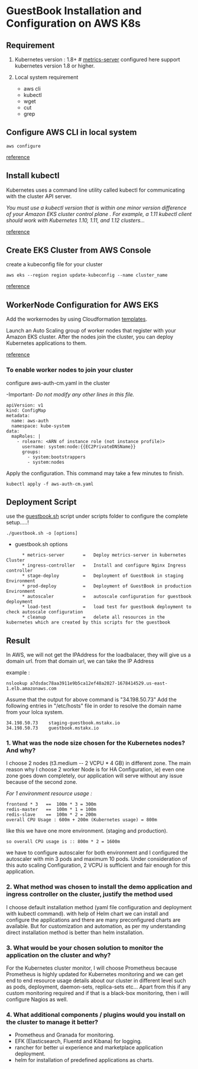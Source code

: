 # GuestBook Installation and Configuration on AWS K8s

## Requirement

1. Kubernetes version : 1.8+   # [metrics-server](https://github.com/kubernetes-incubator/metrics-server) configured here support kubernetes version 1.8 or higher.

2. Local system requirement
   * aws cli
   * kubectl
   * wget
   * cut
   * grep


## Configure AWS CLI in local system
```
aws configure
```

[reference](https://docs.aws.amazon.com/cli/latest/userguide/cli-chap-configure.html)


## Install kubectl

Kubernetes uses a command line utility called kubectl for communicating with the cluster API server.

*You must use a kubectl version that is within one minor version difference of your Amazon EKS cluster control plane . For example, a 1.11 kubectl client should work with Kubernetes 1.10, 1.11, and 1.12 clusters...*

[reference](https://docs.aws.amazon.com/eks/latest/userguide/install-kubectl.html)


## Create EKS Cluster from AWS Console

create a kubeconfig file for your cluster
```
aws eks --region region update-kubeconfig --name cluster_name
```
[reference](https://docs.aws.amazon.com/eks/latest/userguide/create-kubeconfig.html)


## WorkerNode Configuration for AWS EKS
Add the workernodes by using Cloudformation [templates](https://amazon-eks.s3-us-west-2.amazonaws.com/cloudformation/2019-02-11/amazon-eks-nodegroup.yaml).

Launch an Auto Scaling group of worker nodes that register with your Amazon EKS cluster. After the nodes join the cluster, you can deploy Kubernetes applications to them.

[reference](https://docs.aws.amazon.com/eks/latest/userguide/launch-workers.html)

### To enable worker nodes to join your cluster
configure aws-auth-cm.yaml in the cluster

-Important-
*Do not modify any other lines in this file.*


```
apiVersion: v1
kind: ConfigMap
metadata:
  name: aws-auth
  namespace: kube-system
data:
  mapRoles: |
    - rolearn: <ARN of instance role (not instance profile)>
      username: system:node:{{EC2PrivateDNSName}}
      groups:
        - system:bootstrappers
        - system:nodes
```

Apply the configuration. This command may take a few minutes to finish.

```
kubectl apply -f aws-auth-cm.yaml
```

## Deployment Script

use the [guestbook.sh](https://raw.githubusercontent.com/akhilrajmailbox/AWS-GuestBook/master/scripts/guestbook.sh) script under scripts folder to configure the complete setup.....!

```
./guestbook.sh -o [options]
```

 + guestbook.sh options
```
      * metrics-server       =   Deploy metrics-server in kubernetes Cluster
      * ingress-controller   =   Install and configure Nginx Ingress controller
      * stage-deploy         =   Deployment of GuestBook in staging Environment
      * prod-deploy          =   Deployment of GuestBook in production Environment
      * autoscaler           =   autoscale configuration for guestbook deployment
      * load-test            =   load test for guestbook deployment to check autoscale configuration
      * cleanup              =   delete all resources in the kubernetes which are created by this scripts for the guestbook
```




## Result

In AWS, we will not get the IPAddress for the loadbalacer, they will give us a domain url.
from that domain url, we can take the IP Address

example :
```
nslookup a7dsdac78aa3911e9b5ca12ef48a2027-1678414529.us-east-1.elb.amazonaws.com
```
Assume that the output for above command is "34.198.50.73"
Add the following entries in "/etc/hosts" file in order to resolve the domain name from your lolca system.

```
34.198.50.73    staging-guestbook.mstakx.io
34.198.50.73    guestbook.mstakx.io
```

### 1. What was the node size chosen for the Kubernetes nodes? And why?

  I choose 2 nodes (t3.medium -- 2 VCPU * 4 GB) in different zone.
The main reason why I choose 2 worker Node is for HA Configuration, ie) even one zone goes down completely, our application will serve without any issue because of the second zone.

*For 1 environment resource usage :*
```
frontend * 3   ==  100m * 3 = 300m
redis-master   ==  100m * 1 = 100m
redis-slave    ==  100m * 2 = 200m
overall CPU Usage : 600m + 200m (Kubernetes usage) = 800m
```

like this we have one more environment. (staging and production).
```
so overall CPU usage is :: 800m * 2 = 1600m
```

we have to configure autoscaler for both environment and I configured the autoscaler with min 3 pods and maximum 10 pods.
Under consideration of this auto scaling Configuration, 2 VCPU is sufficient and fair enough for this application.


### 2. What method was chosen to install the demo application and ingress controller on the cluster, justify the method used

  I choose default installation method (yaml file configuration and deployment with kubectl command). with help of Helm chart we can install and configure the applications and there are many preconfigured charts are available.
But for customization and automation, as per my understanding direct installation method is better than helm installation.


### 3. What would be your chosen solution to monitor the application on the cluster and why?

  For the Kubernetes cluster monitor, I will choose Prometheus
because Prometheus is highly updated for Kubernetes monitoring and we can get end to end resource usage details about our cluster in different level such as pods, deployment, daemon-sets, replica-sets etc...
Apart from this if any custom monitoring required and if that is a black-box monitoring, then i will configure Nagios as well.


### 4. What additional components / plugins would you install on the cluster to manage it better?

  * Prometheus and Granada for monitoring.
  * EFK (Elasticsearch, Fluentd and Kibana) for logging.
  * rancher for better ui experience and marketplace application deployment.
  * helm for installation of predefined applications as charts.



